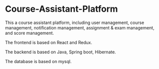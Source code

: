 # Course-Assistant-Platform
This a course assistant platform, including user management, course management, notification management, assignment &amp; exam management, and score management.

The frontend is based on React and Redux.

The backend is based on Java, Spring boot, Hibernate.

The database is based on mysql.
